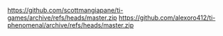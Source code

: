 https://github.com/scottmangiapane/ti-games/archive/refs/heads/master.zip
https://github.com/alexoro412/ti-phenomenal/archive/refs/heads/master.zip
